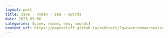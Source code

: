 ```yaml
---
layout: post
title: cave · roman · sea · swords
date: 2023-09-06
categories: [cave, roman, sea, swords]
content_url: https://papercliff.github.io/redirect/?q=cave+roman+sea+swords&tbs=cdr:1,cd_min:9/5/2023,cd_max:9/7/2023
---
```

